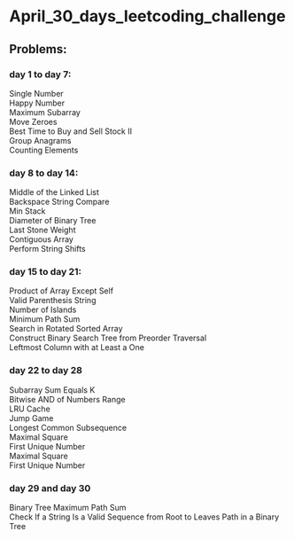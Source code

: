 # April_30_days_leetcoding_challenge
## Problems:

### day 1 to day 7:
  Single Number <br />
  Happy Number <br />
  Maximum Subarray <br />
  Move Zeroes <br />
  Best Time to Buy and Sell Stock II <br />
  Group Anagrams <br />
  Counting Elements <br />
  
### day 8 to day 14:
  Middle of the Linked List <br />
  Backspace String Compare <br />
  Min Stack <br />
  Diameter of Binary Tree <br />
  Last Stone Weight <br />
  Contiguous Array <br />
  Perform String Shifts <br />
  
### day 15 to day 21:
  Product of Array Except Self <br />
  Valid Parenthesis String <br />
  Number of Islands <br />
  Minimum Path Sum <br />
  Search in Rotated Sorted Array <br />
  Construct Binary Search Tree from Preorder Traversal <br />
  Leftmost Column with at Least a One <br />
### day 22 to day 28
  Subarray Sum Equals K <br />
  Bitwise AND of Numbers Range <br />
  LRU Cache  <br />
  Jump Game  <br />
  Longest Common Subsequence <br />
  Maximal Square <br /> 
  First Unique Number <br />
  Maximal Square <br /> 
  First Unique Number<br />
### day 29 and day 30
  Binary Tree Maximum Path Sum <br />
  Check If a String Is a Valid Sequence from Root to Leaves Path in a Binary Tree <br />

